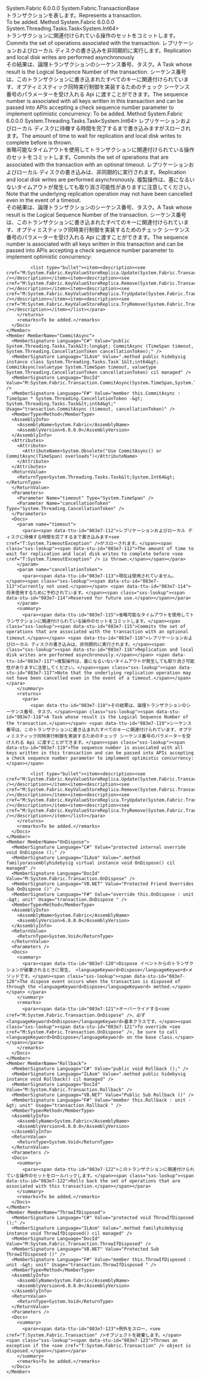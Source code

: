 <Type Name="Transaction" FullName="System.Fabric.Transaction">
  <TypeSignature Language="C#" Value="public class Transaction : System.Fabric.TransactionBase" />
  <TypeSignature Language="ILAsm" Value=".class public auto ansi beforefieldinit Transaction extends System.Fabric.TransactionBase" />
  <TypeSignature Language="DocId" Value="T:System.Fabric.Transaction" />
  <TypeSignature Language="VB.NET" Value="Public Class Transaction&#xA;Inherits TransactionBase" />
  <TypeSignature Language="F#" Value="type Transaction = class&#xA;    inherit TransactionBase" />
  <AssemblyInfo>
    <AssemblyName>System.Fabric</AssemblyName>
    <AssemblyVersion>6.0.0.0</AssemblyVersion>
  </AssemblyInfo>
  <Base>
    <BaseTypeName>System.Fabric.TransactionBase</BaseTypeName>
  </Base>
  <Interfaces />
  <Docs>
    <summary>
      <para><span data-ttu-id="083e7-101">トランザクションを表します。</span><span class="sxs-lookup"><span data-stu-id="083e7-101">Represents a transaction.</span></span> <see cref="T:System.Fabric.KeyValueStoreReplica" /></para>
    </summary>
    <remarks>To be added.</remarks>
  </Docs>
  <Members>
    <Member MemberName="CommitAsync">
      <MemberSignature Language="C#" Value="public System.Threading.Tasks.Task&lt;long&gt; CommitAsync ();" />
      <MemberSignature Language="ILAsm" Value=".method public hidebysig instance class System.Threading.Tasks.Task`1&lt;int64&gt; CommitAsync() cil managed" />
      <MemberSignature Language="DocId" Value="M:System.Fabric.Transaction.CommitAsync" />
      <MemberSignature Language="VB.NET" Value="Public Function CommitAsync () As Task(Of Long)" />
      <MemberSignature Language="F#" Value="member this.CommitAsync : unit -&gt; System.Threading.Tasks.Task&lt;int64&gt;" Usage="transaction.CommitAsync " />
      <MemberType>Method</MemberType>
      <AssemblyInfo>
        <AssemblyName>System.Fabric</AssemblyName>
        <AssemblyVersion>6.0.0.0</AssemblyVersion>
      </AssemblyInfo>
      <ReturnValue>
        <ReturnType>System.Threading.Tasks.Task&lt;System.Int64&gt;</ReturnType>
      </ReturnValue>
      <Parameters />
      <Docs>
        <summary>
          <para><span data-ttu-id="083e7-102">トランザクションに関連付けられている操作のセットをコミットします。</span><span class="sxs-lookup"><span data-stu-id="083e7-102">Commits the set of operations associated with the transaction.</span></span> <span data-ttu-id="083e7-103">レプリケーションおよびローカル ディスクの書き込みを非同期的に実行します。</span><span class="sxs-lookup"><span data-stu-id="083e7-103">Replication and local disk writes are performed asynchronously</span></span></para>
        </summary>
        <returns>
          <para>
            <span data-ttu-id="083e7-104">その結果は、論理トランザクションのシーケンス番号、タスク。</span><span class="sxs-lookup"><span data-stu-id="083e7-104">A Task whose result is the Logical Sequence Number of the transaction.</span></span> <span data-ttu-id="083e7-105">シーケンス番号は、このトランザクションに書き込まれたすべてのキーに関連付けられています、オプティミスティック同時実行制御を実装するためのチェック シーケンス番号のパラメーターを受け入れる Api に渡すことができます。<list type="bullet"><item><description><see cref="M:System.Fabric.KeyValueStoreReplica.Update(System.Fabric.TransactionBase,System.String,System.Byte[],System.Int64)" /></description></item><item><description><see cref="M:System.Fabric.KeyValueStoreReplica.Remove(System.Fabric.TransactionBase,System.String,System.Int64)" /></description></item><item><description><see cref="M:System.Fabric.KeyValueStoreReplica.TryUpdate(System.Fabric.TransactionBase,System.String,System.Byte[],System.Int64)" /></description></item><item><description><see cref="M:System.Fabric.KeyValueStoreReplica.TryRemove(System.Fabric.TransactionBase,System.String,System.Int64)" /></description></item></list></span><span class="sxs-lookup"><span data-stu-id="083e7-105">The sequence number is associated with all keys written in this transaction and can be passed into APIs accepting a check sequence number parameter to implement optimistic concurrency: <list type="bullet"><item><description><see cref="M:System.Fabric.KeyValueStoreReplica.Update(System.Fabric.TransactionBase,System.String,System.Byte[],System.Int64)" /></description></item><item><description><see cref="M:System.Fabric.KeyValueStoreReplica.Remove(System.Fabric.TransactionBase,System.String,System.Int64)" /></description></item><item><description><see cref="M:System.Fabric.KeyValueStoreReplica.TryUpdate(System.Fabric.TransactionBase,System.String,System.Byte[],System.Int64)" /></description></item><item><description><see cref="M:System.Fabric.KeyValueStoreReplica.TryRemove(System.Fabric.TransactionBase,System.String,System.Int64)" /></description></item></list></span></span></para>
        </returns>
        <remarks>To be added.</remarks>
      </Docs>
    </Member>
    <Member MemberName="CommitAsync">
      <MemberSignature Language="C#" Value="public System.Threading.Tasks.Task&lt;long&gt; CommitAsync (TimeSpan timeout);" />
      <MemberSignature Language="ILAsm" Value=".method public hidebysig instance class System.Threading.Tasks.Task`1&lt;int64&gt; CommitAsync(valuetype System.TimeSpan timeout) cil managed" />
      <MemberSignature Language="DocId" Value="M:System.Fabric.Transaction.CommitAsync(System.TimeSpan)" />
      <MemberSignature Language="VB.NET" Value="Public Function CommitAsync (timeout As TimeSpan) As Task(Of Long)" />
      <MemberSignature Language="F#" Value="member this.CommitAsync : TimeSpan -&gt; System.Threading.Tasks.Task&lt;int64&gt;" Usage="transaction.CommitAsync timeout" />
      <MemberType>Method</MemberType>
      <AssemblyInfo>
        <AssemblyName>System.Fabric</AssemblyName>
        <AssemblyVersion>6.0.0.0</AssemblyVersion>
      </AssemblyInfo>
      <ReturnValue>
        <ReturnType>System.Threading.Tasks.Task&lt;System.Int64&gt;</ReturnType>
      </ReturnValue>
      <Parameters>
        <Parameter Name="timeout" Type="System.TimeSpan" />
      </Parameters>
      <Docs>
        <param name="timeout">
          <para><span data-ttu-id="083e7-106">レプリケーションおよびローカル ディスクに待機する時間を完了するまで書き込みます<see cref="T:System.TimeoutException" />がスローされます。</span><span class="sxs-lookup"><span data-stu-id="083e7-106">The amount of time to wait for replication and local disk writes to complete before <see cref="T:System.TimeoutException" /> is thrown.</span></span></para>
        </param>
        <summary>
          <para><span data-ttu-id="083e7-107">省略可能なタイムアウトを使用してトランザクションに関連付けられている操作のセットをコミットします。</span><span class="sxs-lookup"><span data-stu-id="083e7-107">Commits the set of operations that are associated with the transaction with an optional timeout.</span></span> <span data-ttu-id="083e7-108">レプリケーションおよびローカル ディスクの書き込みは、非同期的に実行されます。</span><span class="sxs-lookup"><span data-stu-id="083e7-108">Replication and local disk writes are performed asynchronously.</span></span> <span data-ttu-id="083e7-109">複製操作は、基になるいないタイムアウトが発生しても取り消さ可能性がありますに注意してください。</span><span class="sxs-lookup"><span data-stu-id="083e7-109">Note that the underlying replication operation may not have been cancelled even in the event of a timeout.</span></span></para>
        </summary>
        <returns>
          <para>
             <span data-ttu-id="083e7-110">その結果は、論理トランザクションのシーケンス番号、タスク。</span><span class="sxs-lookup"><span data-stu-id="083e7-110">A Task whose result is the Logical Sequence Number of the transaction.</span></span> <span data-ttu-id="083e7-111">シーケンス番号は、このトランザクションに書き込まれたすべてのキーに関連付けられています、オプティミスティック同時実行制御を実装するためのチェック シーケンス番号のパラメーターを受け入れる Api に渡すことができます。</span><span class="sxs-lookup"><span data-stu-id="083e7-111">The sequence number is associated with all keys written in this transaction and can be passed into APIs accepting a check sequence number parameter to implement optimistic concurrency:</span></span>
             
             <list type="bullet"><item><description><see cref="M:System.Fabric.KeyValueStoreReplica.Update(System.Fabric.TransactionBase,System.String,System.Byte[],System.Int64)" /></description></item><item><description><see cref="M:System.Fabric.KeyValueStoreReplica.Remove(System.Fabric.TransactionBase,System.String,System.Int64)" /></description></item><item><description><see cref="M:System.Fabric.KeyValueStoreReplica.TryUpdate(System.Fabric.TransactionBase,System.String,System.Byte[],System.Int64)" /></description></item><item><description><see cref="M:System.Fabric.KeyValueStoreReplica.TryRemove(System.Fabric.TransactionBase,System.String,System.Int64)" /></description></item></list></para>
        </returns>
        <remarks>To be added.</remarks>
      </Docs>
    </Member>
    <Member MemberName="CommitAsync">
      <MemberSignature Language="C#" Value="public System.Threading.Tasks.Task&lt;long&gt; CommitAsync (TimeSpan timeout, System.Threading.CancellationToken cancellationToken);" />
      <MemberSignature Language="ILAsm" Value=".method public hidebysig instance class System.Threading.Tasks.Task`1&lt;int64&gt; CommitAsync(valuetype System.TimeSpan timeout, valuetype System.Threading.CancellationToken cancellationToken) cil managed" />
      <MemberSignature Language="DocId" Value="M:System.Fabric.Transaction.CommitAsync(System.TimeSpan,System.Threading.CancellationToken)" />
      <MemberSignature Language="F#" Value="member this.CommitAsync : TimeSpan * System.Threading.CancellationToken -&gt; System.Threading.Tasks.Task&lt;int64&gt;" Usage="transaction.CommitAsync (timeout, cancellationToken)" />
      <MemberType>Method</MemberType>
      <AssemblyInfo>
        <AssemblyName>System.Fabric</AssemblyName>
        <AssemblyVersion>6.0.0.0</AssemblyVersion>
      </AssemblyInfo>
      <Attributes>
        <Attribute>
          <AttributeName>System.Obsolete("Use CommitAsync() or CommitAsync(TimeSpan) overloads")</AttributeName>
        </Attribute>
      </Attributes>
      <ReturnValue>
        <ReturnType>System.Threading.Tasks.Task&lt;System.Int64&gt;</ReturnType>
      </ReturnValue>
      <Parameters>
        <Parameter Name="timeout" Type="System.TimeSpan" />
        <Parameter Name="cancellationToken" Type="System.Threading.CancellationToken" />
      </Parameters>
      <Docs>
        <param name="timeout">
          <para><span data-ttu-id="083e7-112">レプリケーションおよびローカル ディスクに待機する時間を完了するまで書き込みます<see cref="T:System.TimeoutException" />がスローされます。</span><span class="sxs-lookup"><span data-stu-id="083e7-112">The amount of time to wait for replication and local disk writes to complete before <see cref="T:System.TimeoutException" /> is thrown.</span></span></para>
        </param>
        <param name="cancellationToken">
          <para><span data-ttu-id="083e7-113">現在は使用されていません。</span><span class="sxs-lookup"><span data-stu-id="083e7-113">Currently not used.</span></span> <span data-ttu-id="083e7-114">将来使用するために予約されています。</span><span class="sxs-lookup"><span data-stu-id="083e7-114">Reserved for future use.</span></span></para>
        </param>
        <summary>
          <para><span data-ttu-id="083e7-115">省略可能なタイムアウトを使用してトランザクションに関連付けられている操作のセットをコミットします。</span><span class="sxs-lookup"><span data-stu-id="083e7-115">Commits the set of operations that are associated with the transaction with an optional timeout.</span></span> <span data-ttu-id="083e7-116">レプリケーションおよびローカル ディスクの書き込みは、非同期的に実行されます。</span><span class="sxs-lookup"><span data-stu-id="083e7-116">Replication and local disk writes are performed asynchronously.</span></span> <span data-ttu-id="083e7-117">複製操作は、基になるいないタイムアウトが発生しても取り消さ可能性がありますに注意してください。</span><span class="sxs-lookup"><span data-stu-id="083e7-117">Note that the underlying replication operation may not have been cancelled even in the event of a timeout.</span></span></para>
        </summary>
        <returns>
          <para>
             <span data-ttu-id="083e7-118">その結果は、論理トランザクションのシーケンス番号、タスク。</span><span class="sxs-lookup"><span data-stu-id="083e7-118">A Task whose result is the Logical Sequence Number of the transaction.</span></span> <span data-ttu-id="083e7-119">シーケンス番号は、このトランザクションに書き込まれたすべてのキーに関連付けられています、オプティミスティック同時実行制御を実装するためのチェック シーケンス番号のパラメーターを受け入れる Api に渡すことができます。</span><span class="sxs-lookup"><span data-stu-id="083e7-119">The sequence number is associated with all keys written in this transaction and can be passed into APIs accepting a check sequence number parameter to implement optimistic concurrency:</span></span>
             
             <list type="bullet"><item><description><see cref="M:System.Fabric.KeyValueStoreReplica.Update(System.Fabric.TransactionBase,System.String,System.Byte[],System.Int64)" /></description></item><item><description><see cref="M:System.Fabric.KeyValueStoreReplica.Remove(System.Fabric.TransactionBase,System.String,System.Int64)" /></description></item><item><description><see cref="M:System.Fabric.KeyValueStoreReplica.TryUpdate(System.Fabric.TransactionBase,System.String,System.Byte[],System.Int64)" /></description></item><item><description><see cref="M:System.Fabric.KeyValueStoreReplica.TryRemove(System.Fabric.TransactionBase,System.String,System.Int64)" /></description></item></list></para>
        </returns>
        <remarks>To be added.</remarks>
      </Docs>
    </Member>
    <Member MemberName="OnDispose">
      <MemberSignature Language="C#" Value="protected internal override void OnDispose ();" />
      <MemberSignature Language="ILAsm" Value=".method familyorassemblyhidebysig virtual instance void OnDispose() cil managed" />
      <MemberSignature Language="DocId" Value="M:System.Fabric.Transaction.OnDispose" />
      <MemberSignature Language="VB.NET" Value="Protected Friend Overrides Sub OnDispose ()" />
      <MemberSignature Language="F#" Value="override this.OnDispose : unit -&gt; unit" Usage="transaction.OnDispose " />
      <MemberType>Method</MemberType>
      <AssemblyInfo>
        <AssemblyName>System.Fabric</AssemblyName>
        <AssemblyVersion>6.0.0.0</AssemblyVersion>
      </AssemblyInfo>
      <ReturnValue>
        <ReturnType>System.Void</ReturnType>
      </ReturnValue>
      <Parameters />
      <Docs>
        <summary>
          <para><span data-ttu-id="083e7-120">Dispose イベントからのトランザクションが破棄されるときに発生、 <languageKeyword>Dispose</languageKeyword>メソッドです。</span><span class="sxs-lookup"><span data-stu-id="083e7-120">The dispose event occurs when the transaction is disposed of through the <languageKeyword>Dispose</languageKeyword> method.</span></span> </para>
        </summary>
        <remarks>
          <para><span data-ttu-id="083e7-121">オーバーライドする<see cref="M:System.Fabric.Transaction.OnDispose" />、必ず<languageKeyword>OnDispose</languageKeyword>基本クラスです。</span><span class="sxs-lookup"><span data-stu-id="083e7-121">To override <see cref="M:System.Fabric.Transaction.OnDispose" />, be sure to call <languageKeyword>OnDispose</languageKeyword> on the base class.</span></span></para>
        </remarks>
      </Docs>
    </Member>
    <Member MemberName="Rollback">
      <MemberSignature Language="C#" Value="public void Rollback ();" />
      <MemberSignature Language="ILAsm" Value=".method public hidebysig instance void Rollback() cil managed" />
      <MemberSignature Language="DocId" Value="M:System.Fabric.Transaction.Rollback" />
      <MemberSignature Language="VB.NET" Value="Public Sub Rollback ()" />
      <MemberSignature Language="F#" Value="member this.Rollback : unit -&gt; unit" Usage="transaction.Rollback " />
      <MemberType>Method</MemberType>
      <AssemblyInfo>
        <AssemblyName>System.Fabric</AssemblyName>
        <AssemblyVersion>6.0.0.0</AssemblyVersion>
      </AssemblyInfo>
      <ReturnValue>
        <ReturnType>System.Void</ReturnType>
      </ReturnValue>
      <Parameters />
      <Docs>
        <summary>
          <para><span data-ttu-id="083e7-122">このトランザクションに関連付けられている操作のセットをロールバックします。</span><span class="sxs-lookup"><span data-stu-id="083e7-122">Rolls back the set of operations that are associated with this transaction.</span></span></para>
        </summary>
        <remarks>To be added.</remarks>
      </Docs>
    </Member>
    <Member MemberName="ThrowIfDisposed">
      <MemberSignature Language="C#" Value="protected void ThrowIfDisposed ();" />
      <MemberSignature Language="ILAsm" Value=".method familyhidebysig instance void ThrowIfDisposed() cil managed" />
      <MemberSignature Language="DocId" Value="M:System.Fabric.Transaction.ThrowIfDisposed" />
      <MemberSignature Language="VB.NET" Value="Protected Sub ThrowIfDisposed ()" />
      <MemberSignature Language="F#" Value="member this.ThrowIfDisposed : unit -&gt; unit" Usage="transaction.ThrowIfDisposed " />
      <MemberType>Method</MemberType>
      <AssemblyInfo>
        <AssemblyName>System.Fabric</AssemblyName>
        <AssemblyVersion>6.0.0.0</AssemblyVersion>
      </AssemblyInfo>
      <ReturnValue>
        <ReturnType>System.Void</ReturnType>
      </ReturnValue>
      <Parameters />
      <Docs>
        <summary>
          <para><span data-ttu-id="083e7-123">例外をスロー、<see cref="T:System.Fabric.Transaction" />オブジェクトを破棄します。</span><span class="sxs-lookup"><span data-stu-id="083e7-123">Throws an exception if the <see cref="T:System.Fabric.Transaction" /> object is disposed.</span></span></para>
        </summary>
        <remarks>To be added.</remarks>
      </Docs>
    </Member>
  </Members>
</Type>